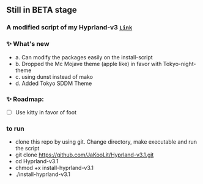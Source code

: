 ## Still in BETA stage

### A modified script of my Hyprland-v3 [`Link`](https://github.com/JaKooLit/Hyprland-v3)

### ✨ What's new

- a. Can modify the packages easily on the install-script
- b. Dropped the Mc Mojave theme (apple like) in favor with Tokyo-night-theme
- c. using dunst instead of mako
- d. Added Tokyo SDDM Theme 


### ✨ Roadmap:
- [ ] Use kitty in favor of foot

### to run
- clone this repo by using git. Change directory, make executable and run the script
- git clone https://github.com/JaKooLit/Hyprland-v3.1.git 
- cd Hyprland-v3.1 
- chmod +x install-hyprland-v3.1 
- ./install-hyprland-v3.1

